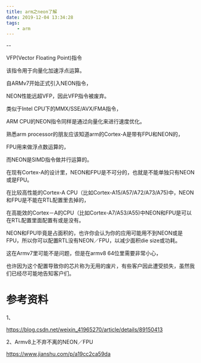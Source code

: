 ```yaml
---
title: arm之neon了解
date: 2019-12-04 13:34:28
tags:
	- arm
---
```


--

VFP(Vector Floating Point)指令

该指令用于向量化加速浮点运算。

自ARMv7开始正式引入NEON指令，

NEON性能远超VFP，因此VFP指令被废弃。

类似于Intel CPU下的MMX/SSE/AVX/FMA指令，

ARM CPU的NEON指令同样是通过向量化来进行速度优化。



熟悉arm processor的朋友应该知道arm的Cortex-A是带有FPU和NEON的，

FPU用来做浮点数运算的，

而NEON是SIMD指令做并行运算的。

在现有Cortex-A的设计里，NEON和FPU是不可分的，也就是不能单独只有NEON或是FPU。

在比较高性能的Cortex-A CPU（比如Cortex-A15/A57/A72/A73/A75)中，NEON和FPU是不能在RTL配置里去掉的，

在高能效的Cortex－A的CPU（比如Cortex-A7/A53/A55)中NEON和FPU是可以在RTL配置里面配置有或是没有。



NEON和FPU毕竟是占面积的，也许你会认为你的应用可能用不到NEON或是FPU，所以你可以配置RTL没有NEON／FPU，以减少面积die size或功耗。



这在Armv7里可能不是问题，但是在armv8 64位里需要非常小心，

也许因为这个配置导致你的芯片称为无用的废片，有些客户因此遭受损失，虽然我们已经尽可能地告知客户们。





# 参考资料

1、

https://blog.csdn.net/weixin_41965270/article/details/89150413

2、Armv8上不弃不离的NEON／FPU

https://www.jianshu.com/p/a19cc2ca59da